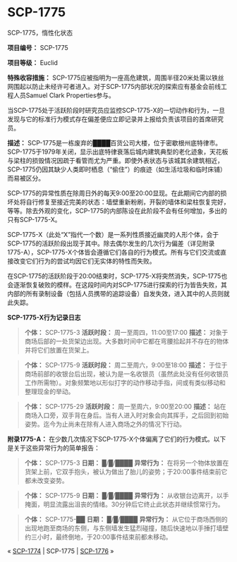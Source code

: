 # SCP-1775
                        




SCP-1775，惰性化状态



**项目编号：** SCP-1775

**项目等级：** Euclid

**特殊收容措施：** SCP-1775应被指明为一座高危建筑，周围半径20米处需以铁丝网围起以防止未经许可者进入。对于SCP-1775内部状况的探索应有基金会前线工程人员Samuel Clark Properties参与。

当SCP-1775处于活跃阶段时研究员应监控SCP-1775-X的一切动作和行为，一旦发现与它的标准行为模式存在偏差便应立即记录并上报给负责该项目的首席研究员。

**描述：** SCP-1775是一栋废弃的████百货公司大楼，位于密歇根州底特律市。SCP-1775于1979年关闭，显示出底特律衰落后城内建筑典型的老化迹象，天花板与梁柱的损毁情况因疏于看管而尤为严重。即使外表状态与该城其余建筑相近，SCP-1775仍因其缺少人类即时栖息（“偷住”）的痕迹（如生活垃圾和临时床铺）而易被区分。

SCP-1775的异常性质在除周日外的每天9:00至20:00显现。在此期间它内部的损坏处将自行修复至接近完美的状态：墙壁重新粉刷，开裂的墙体和梁柱恢复完好，等等。除去外观的变化，SCP-1775的内部陈设在此阶段不会有任何增加，多出的只有SCP-1775-X。

SCP-1775-X（此处“X”指代一个数）是一系列性质接近幽灵的人形个体，会于SCP-1775的活跃阶段出现于其中。除去偶尔发生的几次行为偏差（详见附录1775-A），SCP-1775-X个体皆会遵循它们各自的行为模式。所有与它们交流或直接改变它们行为的尝试均因它们无实体的特性而失败。

在SCP-1775的活跃阶段于20:00结束时，SCP-1775-X将突然消失，SCP-1775也会逐渐恢复破败的模样。在这段时间内对SCP-1775进行探索的行为皆告失败，其内部的所有录制设备（包括人员携带的追踪设备）自发失效，进入其中的人员则就此失踪。

**SCP-1775-X行为记录日志** 


> **个体：** SCP-1775-3
**活跃时段：** 周一至周四，11:00至17:00
**描述：** 对象于商场后部的一处货架边出现。大多数时间中它都在弯腰拾起并不存在的物体并将它们放置在货架上。
> 


> **个体：** SCP-1775-9
**活跃时段：** 周二至周六，9:00至18:00
**描述：** 于位于商场前部的收银台后出现，被认为是一名收银员（虽然此处没有任何收银员工作所需物）。对象频繁地以形似打字的动作移动手指，间或有类似移动和整理现金的举动。
> 


> **个体：** SCP-1775-29
**活跃时段：** 周一至周六，9:00至20:00
**描述：** 站在商场入口旁，双手背在身后。当有人进入时对象会向其挥手，之后回到初始姿势。迄今为止尚未在除有人进入商场之外的情况下行动。
> 

**附录1775-A：** 在少数几次情况下SCP-1775-X个体偏离了它们的行为模式。以下是关于这些异常行为的简单报告：


> **个体：** SCP-1775-3
**日期：** █/█/████
**异常行为：** 在将另一个物体放置在货架上前，它双手抱头，被认为做出了胎儿的姿势；于20:00事件结束前它都未改变姿势。
> 


> **个体：** SCP-1775-9
**日期：** █/█/████
**异常行为：** 从收银台边离开，以手掩面，明显流露出沮丧的情绪。30分钟后它终止此状态并继续惯常行为。
> 


> **个体：** SCP-1775-██
**日期：** █/█/████
**异常行为：** 从它位于商场西侧的出现地跑至商场的东侧，与东侧墙发生猛烈碰撞，随后快速地以手捶打墙壁约三小时，最终倒地，于20:00事件结束前都未移动。
> 



« [SCP-1774](/scp-1774) | SCP-1775 | [SCP-1776](/scp-1776) »





                    